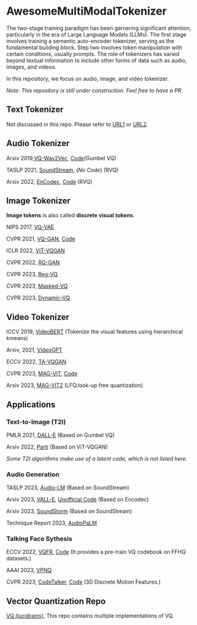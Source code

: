 # AwesomeMultiModalTokenizer

The two-stage training paradigm has been garnering significant attention, particularly in the era of Large Language Models (LLMs). The first stage involves training a semantic auto-encoder tokenizer, serving as the fundamental building block. Step two involves token manipulation with certain conditions, usually prompts. The role of tokenizers has varied beyond textual information to include other forms of data such as audio, images, and videos.

In this repository, we focus on audio, image, and video tokenizer. 

*Note: This repository is still under construction. Feel free to have a PR.*

## Text Tokenizer
Not discussed in this repo. Please refer to [URL1](https://github.com/huggingface/tokenizers) or [URL2](https://huggingface.co/docs/transformers/tokenizer_summary).

## Audio Tokenizer

Arxiv 2019,[VQ-Wav2Vec](https://arxiv.org/abs/1910.05453), [Code](https://github.com/facebookresearch/fairseq/blob/main/examples/wav2vec/README.md#vq-wav2vec)(Gumbel VQ)

TASLP 2021, [SoundStream](https://arxiv.org/abs/2107.03312), (*No Code*) (RVQ)

Arxiv 2022, [EnCodec](https://arxiv.org/abs/2210.13438),  [Code](https://github.com/facebookresearch/encodec) (RVQ)


## Image Tokenizer

**Image tokens** is also called **discrete visual tokens**.

NIPS 2017, [VQ-VAE](https://proceedings.neurips.cc/paper/2017/file/7a98af17e63a0ac09ce2e96d03992fbc-Paper.pdf)

CVPR 2021, [VQ-GAN](http://openaccess.thecvf.com/content/CVPR2021/papers/Esser_Taming_Transformers_for_High-Resolution_Image_Synthesis_CVPR_2021_paper.pdf), [Code](https://github.com/dome272/VQGAN-pytorch)

ICLR 2022, [ViT-VQGAN](https://arxiv.org/pdf/2110.04627.pdf)

CVPR 2022, [RQ-GAN](https://openaccess.thecvf.com/content/CVPR2022/papers/Lee_Autoregressive_Image_Generation_Using_Residual_Quantization_CVPR_2022_paper.pdf)

CVPR 2023, [Reg-VQ](https://openaccess.thecvf.com/content/CVPR2023/papers/Zhang_Regularized_Vector_Quantization_for_Tokenized_Image_Synthesis_CVPR_2023_paper.pdf)

CVPR 2023, [Masked-VQ](http://openaccess.thecvf.com/content/CVPR2023/papers/Huang_Not_All_Image_Regions_Matter_Masked_Vector_Quantization_for_Autoregressive_CVPR_2023_paper.pdf)

CVPR 2023, [Dynamic-VQ](http://openaccess.thecvf.com/content/CVPR2023/papers/Huang_Towards_Accurate_Image_Coding_Improved_Autoregressive_Image_Generation_With_Dynamic_CVPR_2023_paper.pdf)

## Video Tokenizer

ICCV 2019, [VideoBERT](https://openaccess.thecvf.com/content_ICCV_2019/papers/Sun_VideoBERT_A_Joint_Model_for_Video_and_Language_Representation_Learning_ICCV_2019_paper.pdf) (Tokenize the visual features using hierarchical kmeans)

Arxiv, 2021, [VideoGPT](https://arxiv.org/abs/2104.10157)

ECCV 2022, [TA-VQGAN](https://arxiv.org/pdf/2204.03638.pdf) 

CVPR 2023, [MAG-VIT](https://github.com/google-research/magvit), [Code](https://github.com/google-research/magvit)

Arxiv 2023, [MAG-VIT2](https://github.com/google-research/magvit) (LFQ:look-up free quantization)



## Applications

### Text-to-Image (T2I)

PMLR 2021, [DALL-E](https://arxiv.org/abs/2102.12092) (Based on Gumbel VQ)

Arxiv 2022, [Parti](https://arxiv.org/abs/2206.10789) (Based on ViT-VQGAN)

*Some T2I algorithms make use of a latent code, which is not listed here.*

### Audio Generation 

TASLP 2023, [Audio-LM](https://ieeexplore.ieee.org/abstract/document/10158503) (Based on SoundStream)

Arxiv 2023, [VALL-E](https://arxiv.org/abs/2301.02111), [Unofficial Code](https://github.com/lifeiteng/vall-e) (Based on Encodec)

Arxiv 2023, [SoundStorm](https://arxiv.org/abs/2305.09636) (Based on SoundStream)

Technique Report 2023, [AudioPaLM](https://arxiv.org/pdf/2306.12925.pdf)

### Talking Face Sythesis

ECCV 2022, [VQFR](https://arxiv.org/abs/2205.06803), [Code](https://github.com/TencentARC/VQFR) (It provides a pre-train VQ codebook on FFHQ datasets.)

AAAI 2023, [VPNQ](https://ojs.aaai.org/index.php/AAAI/article/view/25354/25126)

CVPR 2023, [CodeTalker](https://arxiv.org/abs/2301.02379), [Code](https://doubiiu.github.io/projects/codetalker/) (3D Discrete Motion Features.)

## Vector Quantization Repo

[VQ (lucidrains)](https://github.com/lucidrains/vector-quantize-pytorch/tree/master/vector_quantize_pytorch), This repo contains multiple implementations of VQ.

